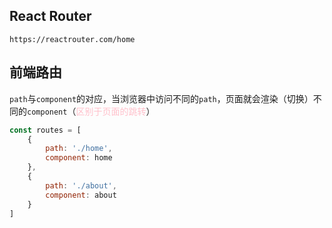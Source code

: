 ## React Router
`https://reactrouter.com/home`

## 前端路由
`path`与`component`的对应，当浏览器中访问不同的`path`，页面就会渲染（切换）不同的`component`（<span style='color:pink'>区别于页面的跳转</span>）

```javascript
const routes = [
    {
        path: './home',
        component: home
    },
    {
        path: './about',
        component: about
    }
]
```